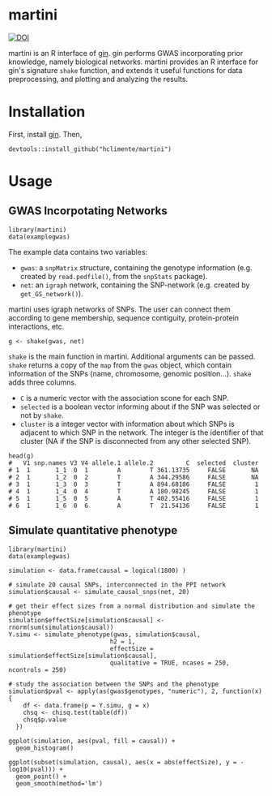 # martini

[![DOI](https://zenodo.org/badge/DOI/10.5281/zenodo.824643.svg)](https://doi.org/10.5281/zenodo.824643)

martini is an R interface of [gin](https://github.com/hclimente/gin). gin performs GWAS incorporating prior knowledge, namely biological networks. martini provides an R interface for gin's signature `shake` function, and extends it useful functions for data preprocessing, and plotting and analyzing the results.

# Installation

First, install [gin](https://github.com/hclimente/gin). Then,

```
devtools::install_github("hclimente/martini")
```

# Usage

## GWAS Incorpotating Networks

```{r}
library(martini)
data(examplegwas)
```
The example data contains two variables:

- `gwas`: a `snpMatrix` structure, containing the genotype information (e.g. created by `read.pedfile()`, from the `snpStats` package).
- `net`: an `igraph` network, containing the SNP-network (e.g. created by `get_GS_network()`).

martini uses igraph networks of SNPs. The user can connect them according to gene membership, sequence contiguity, protein-protein interactions, etc.

```{r}
g <- shake(gwas, net)
```

`shake` is the main function in martini. Additional arguments can be passed. `shake` returns a copy of the `map` from the `gwas` object, which contain information of the SNPs (name, chromosome, genomic position...). `shake` adds three columns.

- `C` is a numeric vector with the association scone for each SNP.
- `selected` is a boolean vector informing about if the SNP was selected or not by `shake`.
- `cluster` is a integer vector with information about which SNPs is adjacent to which SNP in the network. The integer is the identifier of that cluster (NA if the SNP is disconnected from any other selected SNP).

```{r}
head(g)
#   V1 snp.names V3 V4 allele.1 allele.2         C  selected  cluster
# 1  1       1_1  0  1        A        T 361.13735     FALSE       NA
# 2  1       1_2  0  2        T        A 344.29586     FALSE       NA
# 3  1       1_3  0  3        T        A 894.68186     FALSE        1
# 4  1       1_4  0  4        T        A 180.98245     FALSE        1
# 5  1       1_5  0  5        A        T 402.55416     FALSE        1
# 6  1       1_6  0  6        A        T  21.54136     FALSE        1

```

## Simulate quantitative phenotype

```{r}
library(martini)
data(examplegwas)

simulation <- data.frame(causal = logical(1800) )

# simulate 20 causal SNPs, interconnected in the PPI network
simulation$causal <- simulate_causal_snps(net, 20)

# get their effect sizes from a normal distribution and simulate the phenotype
simulation$effectSize[simulation$causal] <- rnorm(sum(simulation$causal))
Y.simu <- simulate_phenotype(gwas, simulation$causal, 
                            h2 = 1, 
                            effectSize = simulation$effectSize[simulation$causal], 
                            qualitative = TRUE, ncases = 250, ncontrols = 250)

# study the association between the SNPs and the phenotype
simulation$pval <- apply(as(gwas$genotypes, "numeric"), 2, function(x){
    df <- data.frame(p = Y.simu, g = x)
    chsq <- chisq.test(table(df))
    chsq$p.value
  })

ggplot(simulation, aes(pval, fill = causal)) +
  geom_histogram()

ggplot(subset(simulation, causal), aes(x = abs(effectSize), y = -log10(pval))) +
  geom_point() +
  geom_smooth(method='lm')

```
